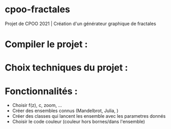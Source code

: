 # cpoo-fractales
Projet de CPOO 2021 | Création d'un générateur graphique de fractales

# Compiler le projet :



# Choix techniques du projet :



# Fonctionnalités :

- Choisir f(z), c, zoom, ...
- Créer des ensembles connus (Mandelbrot, Julia, )
- Créer des classes qui lancent les ensemble avec les parametres donnés
- Choisir le code couleur (couleur hors bornes/dans l'ensemble)